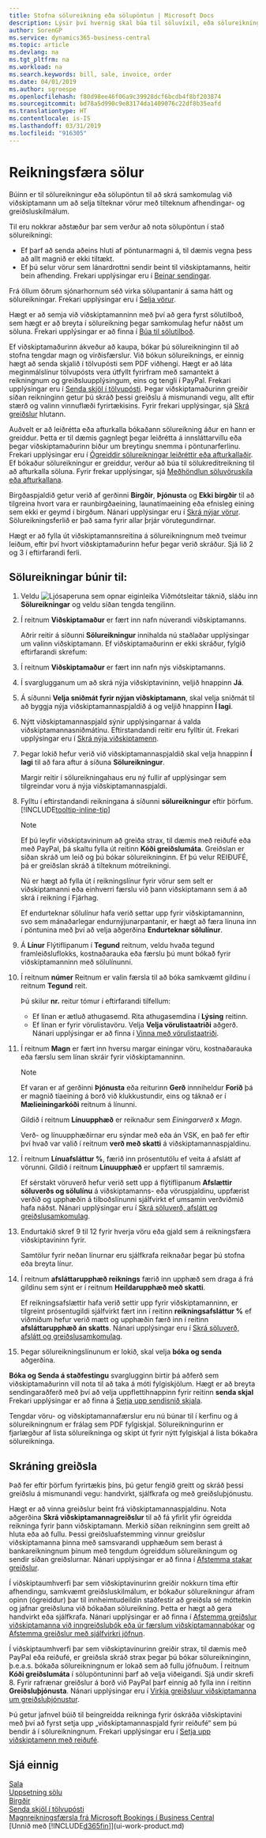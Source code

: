 ```yaml
---
title: Stofna sölureikning eða sölupöntun | Microsoft Docs
description: Lýsir því hvernig skal búa til söluvíxil, eða sölureikning eða sölupöntun, til að skrá samkomulag við viðskiptamann um að selja tilteknar vörur með tilteknum skilmálum.
author: SorenGP
ms.service: dynamics365-business-central
ms.topic: article
ms.devlang: na
ms.tgt_pltfrm: na
ms.workload: na
ms.search.keywords: bill, sale, invoice, order
ms.date: 04/01/2019
ms.author: sgroespe
ms.openlocfilehash: f80d98ee46f06a9c39928dcf6bcdb4f8bf203874
ms.sourcegitcommit: bd78a5d990c9e83174da1409076c22df8b35eafd
ms.translationtype: HT
ms.contentlocale: is-IS
ms.lasthandoff: 03/31/2019
ms.locfileid: "916305"
---
```

# <a name="invoice-sales"></a>Reikningsfæra sölur
Búinn er til sölureikningur eða sölupöntun til að skrá samkomulag við viðskiptamann um að selja tilteknar vörur með tilteknum afhendingar- og greiðsluskilmálum.  

Til eru nokkrar aðstæður þar sem verður að nota sölupöntun í stað sölureikningi:  

* Ef þarf að senda aðeins hluti af pöntunarmagni á, til dæmis vegna þess að allt magnið er ekki tiltækt.  
* Ef þú selur vörur sem lánardrottni sendir beint til viðskiptamanns, heitir bein afhending. Frekari upplýsingar eru í [Beinar sendingar](sales-how-drop-shipment.md).  

Frá öllum öðrum sjónarhornum séð virka sölupantanir á sama hátt og sölureikningar. Frekari upplýsingar eru í [Selja vörur](sales-how-sell-products.md).

Hægt er að semja við viðskiptamanninn með því að gera fyrst sölutilboð, sem hægt er að breyta í sölureikning þegar samkomulag hefur náðst um söluna. Frekari upplýsingar er að finna í [Búa til sölutilboð](sales-how-make-offers.md).

Ef viðskiptamaðurinn ákveður að kaupa, bókar þú sölureikninginn til að stofna tengdar magn og virðisfærslur. Við bókun sölureiknings, er einnig hægt að senda skjalið í tölvupósti sem PDF viðhengi. Hægt er að láta meginmálslínur tölvupósts vera útfyllt fyrirfram með samantekt á reikningnum og greiðsluupplýsingum, eins og tengli í PayPal. Frekari upplýsingar eru í [Senda skjöl í tölvupósti](ui-how-send-documents-email.md). Þegar viðskiptamaðurinn greiðir síðan reikninginn getur þú skráð þessi greiðslu á mismunandi vegu, allt eftir stærð og valinn vinnuflæði fyrirtækisins. Fyrir frekari upplýsingar, sjá [Skrá greiðslur](#registering-payments) hlutann.  


Auðvelt er að leiðrétta eða afturkalla bókaðann sölureikning áður en hann er greiddur. Þetta er til dæmis gagnlegt þegar leiðrétta á innsláttarvillu eða þegar viðskiptamaðurinn biður um breytingu snemma í pöntunarferlinu. Frekari upplýsingar eru í [Ógreiddir sölureikningar leiðréttir eða afturkallaðir](sales-how-correct-cancel-sales-invoice.md). Ef bókaður sölureikningur er greiddur, verður að búa til sölukreditreikning til að afturkalla söluna. Fyrir frekar upplýsingar, sjá [Meðhöndlun söluvöruskila eða afturkallana](sales-how-process-sales-returns-cancellations.md).

Birgðaspjaldið getur verið af gerðinni **Birgðir**, **Þjónusta** og **Ekki birgðir** til að tilgreina hvort vara er raunbirgðaeining, launatímaeining eða efnisleg eining sem ekki er geymd í birgðum. Nánari upplýsingar eru í [Skrá nýjar vörur](inventory-how-register-new-items.md). Sölureikningsferlið er það sama fyrir allar þrjár vörutegundirnar.

Hægt er að fylla út viðskiptamannsreitina á sölureikningnum með tveimur leiðum, eftir því hvort viðskiptamaðurinn hefur þegar verið skráður. Sjá lið 2 og 3 í eftirfarandi ferli.

## <a name="to-create-a-sales-invoice"></a>Sölureikningar búnir til:
1. Veldu ![Ljósaperuna sem opnar eiginleika Viðmótsleitar](media/ui-search/search_small.png "Segðu mér hvað þú vilt gera") táknið, sláðu inn **Sölureikningar** og veldu síðan tengda tengilinn.  
2. Í reitnum **Viðskiptamaður** er fært inn nafn núverandi viðskiptamanns.

   Aðrir reitir á síðunni **Sölureikningur** innihalda nú staðlaðar upplýsingar um valinn viðskiptamann. Ef viðskiptamaðurinn er ekki skráður, fylgið eftirfarandi skrefum:
3. Í reitnum **Viðskiptamaður** er fært inn nafn nýs viðskiptamanns.
4. Í svarglugganum um að skrá nýja viðskiptavininn, veljið hnappinn **Já**.
5. Á síðunni **Velja sniðmát fyrir nýjan viðskiptamann**, skal velja sniðmát til að byggja nýja viðskiptamannaspjaldið á og veljið hnappinn **Í lagi**.
6. Nýtt viðskiptamannaspjald sýnir upplýsingarnar á valda viðskiptamannasniðmátinu. Eftirstandandi reitir eru fylltir út. Frekari upplýsingar eru í [Skrá nýja viðskiptamenn](sales-how-register-new-customers.md).  
7. Þegar lokið hefur verið við viðskiptamannaspjaldið skal velja hnappinn **Í lagi** til að fara aftur á síðuna **Sölureikningur**.

   Margir reitir í sölureikningahaus eru ný fullir af upplýsingar sem tilgreindar voru á nýja viðskiptamannaspjaldi.  
8. Fylltu í eftirstandandi reikningana á síðunni **sölureikningur** eftir þörfum. [!INCLUDE[tooltip-inline-tip](includes/tooltip-inline-tip_md.md)]

    > [!NOTE]  
    > Ef þú leyfir viðskiptavininum að greiða strax, til dæmis með reiðufé eða með PayPal, þá skaltu fylla út reitinn **Kóði greiðslumáta**. Greiðslan er síðan skráð um leið og þú bókar sölureikninginn. Ef þú velur REIÐUFÉ, þá er greiðslan skráð á tilteknum mótreikningi.

    Nú er hægt að fylla út í reikningslínur fyrir vörur sem selt er viðskiptamanni eða einhverri færslu við þann viðskiptamann sem á að skrá í reikning í Fjárhag.   

    Ef endurteknar sölulínur hafa verið settar upp fyrir viðskiptamanninn, svo sem mánaðarlegar endurnýjunarpantanir, er hægt að færa línuna inn í pöntunina með því að velja aðgerðina **Endurteknar sölulínur**.  
9. Á **Línur** Flýtiflipanum í **Tegund** reitnum, veldu hvaða tegund framleiðsluflokks, kostnaðarauka eða færslu þú munt bókað fyrir viðskiptamanninn með sölulínunni.
10. Í reitnum **númer** Reitnum er valin færsla til að bóka samkvæmt gildinu í reitnum **Tegund** reit.

    Þú skilur **nr.** reitur tómur í eftirfarandi tilfellum:

    * Ef línan er ætluð athugasemd. Rita athugasemdina í **Lýsing** reitinn.
    * Ef línan er fyrir vörulistavöru. Velja **Velja vörulistaatriði** aðgerð. Nánari upplýsingar er að finna í [Vinna með vörulistaatriði](inventory-how-work-nonstock-items.md).

11. Í reitnum **Magn** er fært inn hversu margar einingar vöru, kostnaðarauka eða færslu sem línan skráir fyrir viðskiptamanninn.  

    > [!NOTE]  
    >   Ef varan er af gerðinni **Þjónusta** eða reiturinn **Gerð** innniheldur **Forið** þá er magnið tíaeining á borð við klukkustundir, eins og táknað er í **Mælieiningarkóði** reitnum á línunni.  

    Gildið í reitnum **Línuupphæð** er reiknaður sem *Einingarverð* x *Magn*.  

    Verð- og línuupphæðirnar eru sýndar með eða án VSK, en það fer eftir því hvað var valið í reitnum **verð með skatti** á viðskiptamannaspjaldinu.  
12. Í reitnum **Línuafsláttur %**, færið inn prósentutölu ef veita á afslátt af vörunni. Gildið í reitnum **Línuupphæð** er uppfært til samræmis.  

    Ef sérstakt vöruverð hefur verið sett upp á flýtiflipanum **Afslættir söluverðs og sölulínu** á viðskiptamanns- eða vöruspjaldinu, uppfærist verðið og upphæðin á tilboðslínunni sjálfvirkt ef umsamin verðviðmið hafa náðst. Nánari upplýsingar eru í [Skrá söluverð, afslátt og greiðslusamkomulag](sales-how-record-sales-price-discount-payment-agreements.md).  
13. Endurtakið skref 9 til 12 fyrir hverja vöru eða gjald sem á reikningsfæra viðskiptavininn fyrir.  

    Samtölur fyrir neðan línurnar eru sjálfkrafa reiknaðar þegar þú stofna eða breyta línur.  
14. Í reitnum **afsláttarupphæð reiknings** færið inn upphæð sem draga á frá gildinu sem sýnt er í reitnum **Heildarupphæð með skatti**.

    Ef reikningsafslættir hafa verið settir upp fyrir viðskiptamanninn, er tilgreint prósentugildi sjálfvirkt fært inn í reitinn **reikningsafsláttur %** ef viðmiðum hefur verið mætt og upphæðin færð inn í reitinn **afsláttarupphæð án skatts**. Nánari upplýsingar eru í [Skrá söluverð, afslátt og greiðslusamkomulag](sales-how-record-sales-price-discount-payment-agreements.md).  
15. Þegar sölureikningslínunum er lokið, skal velja **bóka og senda** aðgerðina.  

**Bóka og Senda á staðfestingu** svarglugginn birtir þá aðferð sem viðskiptamaðurinn vill nota til að taka á móti fylgiskjölum. Hægt er að breyta sendingaraðferð með því að velja uppflettihnappinn fyrir reitinn **senda skjal** Frekari upplýsingar er að finna á [Setja upp sendisnið skjala](sales-how-setup-document-send-profiles.md).

Tengdar vöru- og viðskiptamannafærslur eru nú búnar til í kerfinu og á sölureikningnum er frálag sem PDF fylgiskjal. Sölureikningurinn er fjarlægður af lista sölureikninga og skipt út fyrir nýtt fylgiskjal á lista bókaðra sölureikninga.  

## <a name="registering-payments"></a>Skráning greiðsla

Það fer eftir þörfum fyrirtækis þíns, þú getur fengið greitt og skráð þessi greiðslu á mismunandi vegu: handvirkt, sjálfkrafa og með greiðsluþjónustu.  

Hægt er að vinna greiðslur beint frá viðskiptamannaspjaldinu. Nota aðgerðina **Skrá viðskiptamannagreiðslur** til að fá yfirlit yfir ógreidda reikninga fyrir þann viðskiptamann. Merkið síðan reikninginn sem greitt að hluta eða að fullu. Þessi greiðsluafstemming vinnur greiðslur viðskiptamanna þinna með samsvarandi upphæðum sem berast á bankareikningnum þínum með tengdum ógreiddum sölureikningum og sendir síðan greiðslurnar. Nánari upplýsingar er að finna í [Afstemma stakar greiðslur](receivables-how-reconcile-customer-payments-list-unpaid-sales-documents.md#to-register-customer-payments-individually).  

Í viðskiptaumhverfi þar sem viðskiptavinurinn greiðir nokkurn tíma eftir afhendingu, samkvæmt greiðsluskilmálum, er bókaður sölureikningur áfram opinn (ógreiddur) þar til innheimtudeildin staðfestir að greiðsla sé móttekin og jafnar greiðsluna við bókaðan sölureikning. Þetta er hægt að gera handvirkt eða sjálfkrafa. Nánari upplýsingar er að finna í [Afstemma greiðslur viðskiptamanna við inngreiðslubók eða úr færslum viðskiptamannabókar](receivables-how-apply-sales-transactions-manually.md) og [Afstemma greiðslur með sjálfvirkri jöfnun](receivables-how-reconcile-payments-auto-application.md).  

Í viðskiptaumhverfi þar sem viðskiptavinurinn greiðir strax, til dæmis með PayPal eða reiðufé, er greiðsla skráð strax þegar þú bókar sölureikninginn, þ.e.a.s. bókaða sölureikningnum er lokað sem að fullu jöfnuðum. Í reitnum **Kóði greiðslumáta** í sölupöntuninni þarf að velja viðeigandi. Sjá undir skrefi 8. Fyrir rafrænar greiðslur á borð við PayPal þarf einnig að fylla inn í reitinn **Greiðsluþjónusta**. Nánari upplýsingar eru í [Virkja greiðsluur viðskiptamanna um greiðsluþjónustur](sales-how-enable-payment-service-extensions.md).  

Þú getur jafnvel búið til beingreidda reikninga fyrir óskráða viðskiptavini með því að fyrst setja upp „viðskiptamannaspjald fyrir reiðufé“ sem þú bendir á í sölureikningnum. Frekari upplýsingar eru í [Setja upp viðskiptamenn með reiðufé](finance-how-to-set-up-cash-customers.md).  

## <a name="see-also"></a>Sjá einnig
[Sala](sales-manage-sales.md)  
[Uppsetning sölu](sales-setup-sales.md)  
[Birgðir](inventory-manage-inventory.md)  
[Senda skjöl í tölvupósti](ui-how-send-documents-email.md)  
[Magnreikningsfærsla frá Microsoft Bookings í Business Central ](finance-bookings.md)  
[Unnið með [!INCLUDE[d365fin](includes/d365fin_md.md)]](ui-work-product.md)
